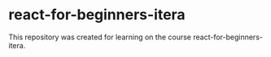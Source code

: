 # react-for-beginners-itera
This repository was created for learning on the course react-for-beginners-itera.

